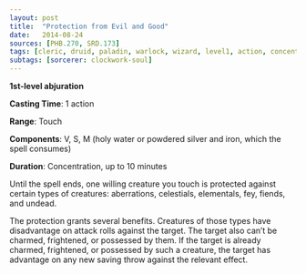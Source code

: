 ```yaml
---
layout: post
title:  "Protection from Evil and Good"
date:   2014-08-24
sources: [PHB.270, SRD.173]
tags: [cleric, druid, paladin, warlock, wizard, level1, action, concentration, abjuration]
subtags: [sorcerer: clockwork-soul]
---
```


**1st-level abjuration**

**Casting Time**: 1 action

**Range**: Touch

**Components**: V, S, M (holy water or powdered silver and iron, which the spell consumes)

**Duration**: Concentration, up to 10 minutes

Until the spell ends, one willing creature you touch is protected against certain types of creatures: aberrations, celestials, elementals, fey, fiends, and undead.

The protection grants several benefits. Creatures of those types have disadvantage on attack rolls against the target. The target also can’t be charmed, frightened, or possessed by them. If the target is already charmed, frightened, or possessed by such a creature, the target has advantage on any new saving throw against the relevant effect.
